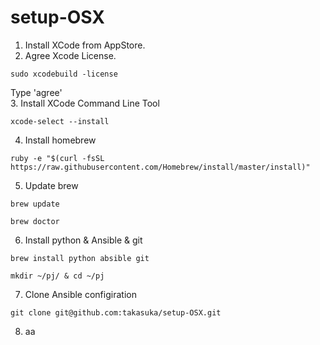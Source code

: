 # setup-OSX

1. Install XCode from AppStore.
2. Agree Xcode License.  
  ```
  sudo xcodebuild -license
  ```  
  Type 'agree'  
3. Install XCode Command Line Tool  
  ```
  xcode-select --install
  ```
4. Install homebrew  
  ```
  ruby -e "$(curl -fsSL https://raw.githubusercontent.com/Homebrew/install/master/install)"
  ```
5. Update brew  
  ```
  brew update
  ```  
  ```
  brew doctor
  ```
6. Install python & Ansible & git  
  ```
  brew install python absible git
  ```   
  ```
  mkdir ~/pj/ & cd ~/pj
  ```  
7. Clone Ansible configiration  
  ```
  git clone git@github.com:takasuka/setup-OSX.git
  ```  
8. aa
  
